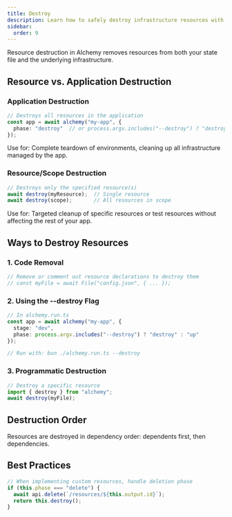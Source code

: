 ```yaml
---
title: Destroy
description: Learn how to safely destroy infrastructure resources with Alchemy. Master application teardown, targeted resource cleanup, and proper destruction order.
sidebar:
  order: 9
---
```


Resource destruction in Alchemy removes resources from both your state file and the underlying infrastructure.

## Resource vs. Application Destruction

### Application Destruction
```typescript
// Destroys all resources in the application
const app = await alchemy("my-app", {
  phase: "destroy"  // or process.argv.includes("--destroy") ? "destroy" : "up"
});
```
Use for: Complete teardown of environments, cleaning up all infrastructure managed by the app.

### Resource/Scope Destruction
```typescript
// Destroys only the specified resource(s)
await destroy(myResource);  // Single resource
await destroy(scope);       // All resources in scope
```
Use for: Targeted cleanup of specific resources or test resources without affecting the rest of your app.

## Ways to Destroy Resources

### 1. Code Removal

```typescript
// Remove or comment out resource declarations to destroy them
// const myFile = await File("config.json", { ... });
```

### 2. Using the --destroy Flag

```typescript
// In alchemy.run.ts
const app = await alchemy("my-app", {
  stage: "dev",
  phase: process.argv.includes("--destroy") ? "destroy" : "up"
});

// Run with: bun ./alchemy.run.ts --destroy
```

### 3. Programmatic Destruction

```typescript
// Destroy a specific resource
import { destroy } from "alchemy";
await destroy(myFile);
```

## Destruction Order

Resources are destroyed in dependency order: dependents first, then dependencies.

## Best Practices

```typescript
// When implementing custom resources, handle deletion phase
if (this.phase === "delete") {
  await api.delete(`/resources/${this.output.id}`);
  return this.destroy();
}
```
